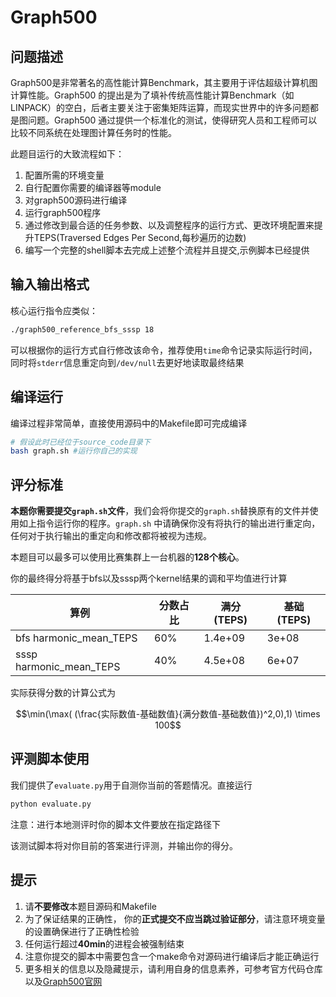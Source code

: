 # Graph500

## 问题描述

Graph500是非常著名的高性能计算Benchmark，其主要用于评估超级计算机图计算性能。Graph500 的提出是为了填补传统高性能计算Benchmark（如 LINPACK）的空白，后者主要关注于密集矩阵运算，而现实世界中的许多问题都是图问题。Graph500 通过提供一个标准化的测试，使得研究人员和工程师可以比较不同系统在处理图计算任务时的性能。

此题目运行的大致流程如下：

1. 配置所需的环境变量
2. 自行配置你需要的编译器等module
3. 对graph500源码进行编译
4. 运行graph500程序
5. 通过修改到最合适的任务参数、以及调整程序的运行方式、更改环境配置来提升TEPS(Traversed Edges Per Second,每秒遍历的边数)
6. 编写一个完整的shell脚本去完成上述整个流程并且提交,示例脚本已经提供

## 输入输出格式

核心运行指令应类似：

```bash
./graph500_reference_bfs_sssp 18
```

可以根据你的运行方式自行修改该命令，推荐使用`time`命令记录实际运行时间，同时将`stderr`信息重定向到`/dev/null`去更好地读取最终结果

## 编译运行

编译过程非常简单，直接使用源码中的Makefile即可完成编译

```bash
# 假设此时已经位于source_code目录下
bash graph.sh #运行你自己的实现
```

## 评分标准

**本题你需要提交`graph.sh`文件**，我们会将你提交的`graph.sh`替换原有的文件并使用如上指令运行你的程序。`graph.sh` 中请确保你没有将执行的输出进行重定向，任何对于执行输出的重定向和修改都将被视为违规。

本题目可以最多可以使用比赛集群上一台机器的**128个核心**。

你的最终得分将基于bfs以及sssp两个kernel结果的调和平均值进行计算

| 算例  | 分数占比 | 满分(TEPS) | 基础(TEPS) |
| --- | ---- | ----| -----|
| bfs  harmonic_mean_TEPS | 60% | 1.4e+09 |  3e+08 |
| sssp harmonic_mean_TEPS | 40% | 4.5e+08 |  6e+07 |

实际获得分数的计算公式为

$$\min(\max( (\frac{实际数值-基础数值}{满分数值-基础数值})^2,0),1) \times 100$$

## 评测脚本使用

我们提供了`evaluate.py`用于自测你当前的答题情况。直接运行

``` bash
python evaluate.py 
```

注意：进行本地测评时你的脚本文件要放在指定路径下

该测试脚本将对你目前的答案进行评测，并输出你的得分。

## 提示

1. 请**不要修改**本题目源码和Makefile
2. 为了保证结果的正确性， 你的**正式提交不应当跳过验证部分**，请注意环境变量的设置确保进行了正确性检验
2. 任何运行超过**40min**的进程会被强制结束
3. 注意你提交的脚本中需要包含一个make命令对源码进行编译后才能正确运行
4. 更多相关的信息以及隐藏提示，请利用自身的信息素养，可参考官方代码仓库以及[Graph500官网](https://graph500.org/)
